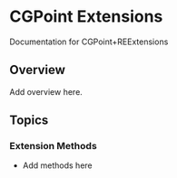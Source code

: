# CGPoint Extensions

Documentation for CGPoint+REExtensions

## Overview

Add overview here.

## Topics

### Extension Methods

- Add methods here